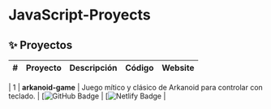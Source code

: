 # JavaScript-Proyects

## ✨ Proyectos

| #   | Proyecto          | Descripción                                                              | Código                                                                                                                                                                                    | Website                                                                                                                                                 |
| --- | ----------------- | ------------------------------------------------------------------------ | ----------------------------------------------------------------------------------------------------------------------------------------------------------------------------------------- | ------------------------------------------------------------------------------------------------------------------------------------------------------- |

| 1   | **arkanoid-game** | Juego mítico y clásico de Arkanoid para controlar con teclado.           | [![GitHub Badge](https://github.com/AlanSan1195/JavaScript-Proyects/tree/main/01%20-arkanold-Game) | [![Netlify Badge](https://arkanoidsan.netlify.app/) |
